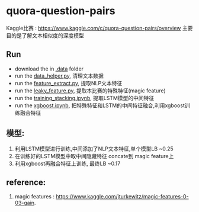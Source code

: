 # quora-question-pairs

Kaggle比赛 : https://www.kaggle.com/c/quora-question-pairs/overview
主要目的是了解文本相似度的深度模型

## Run
- download the in [.data](./data) folder
- run the [data_helper.py](data_helper.py), 清理文本数据
- run the [feature_extract.py](feature_extract.py), 提取NLP文本特征
- run the [leaky_feature.py](data_helper.py), 提取本比赛的特殊特征(magic feature)
- run the [training_stacking.ipynb](training_stacking.ipynb), 提取LSTM模型的中间特征
- run the [xgboost.ipynb](xgboost.ipynb.ipynb), 把特殊特征和LSTM的中间特征融合,利用xgboost训练融合特征


## 模型:
1. 利用LSTM模型进行训练,中间添加了NLP文本特征,单个模型LB ~0.25
2. 在训练好的LSTM模型中取中间隐藏特征 concate到 magic feature上
3. 利用xgboost再融合特征上训练, 最终LB ~0.17



## reference:

1. magic features : https://www.kaggle.com/jturkewitz/magic-features-0-03-gain. 

